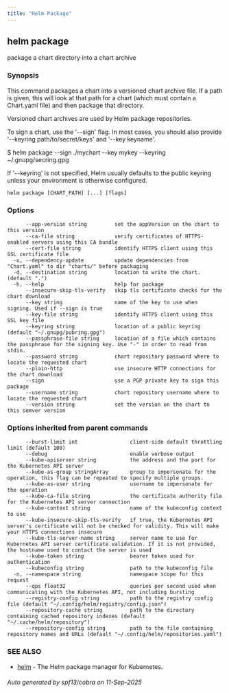 ```yaml
---
title: "Helm Package"
---
```


## helm package

package a chart directory into a chart archive

### Synopsis


This command packages a chart into a versioned chart archive file. If a path
is given, this will look at that path for a chart (which must contain a
Chart.yaml file) and then package that directory.

Versioned chart archives are used by Helm package repositories.

To sign a chart, use the '--sign' flag. In most cases, you should also
provide '--keyring path/to/secret/keys' and '--key keyname'.

  $ helm package --sign ./mychart --key mykey --keyring ~/.gnupg/secring.gpg

If '--keyring' is not specified, Helm usually defaults to the public keyring
unless your environment is otherwise configured.


```
helm package [CHART_PATH] [...] [flags]
```

### Options

```
      --app-version string         set the appVersion on the chart to this version
      --ca-file string             verify certificates of HTTPS-enabled servers using this CA bundle
      --cert-file string           identify HTTPS client using this SSL certificate file
  -u, --dependency-update          update dependencies from "Chart.yaml" to dir "charts/" before packaging
  -d, --destination string         location to write the chart. (default ".")
  -h, --help                       help for package
      --insecure-skip-tls-verify   skip tls certificate checks for the chart download
      --key string                 name of the key to use when signing. Used if --sign is true
      --key-file string            identify HTTPS client using this SSL key file
      --keyring string             location of a public keyring (default "~/.gnupg/pubring.gpg")
      --passphrase-file string     location of a file which contains the passphrase for the signing key. Use "-" in order to read from stdin.
      --password string            chart repository password where to locate the requested chart
      --plain-http                 use insecure HTTP connections for the chart download
      --sign                       use a PGP private key to sign this package
      --username string            chart repository username where to locate the requested chart
      --version string             set the version on the chart to this semver version
```

### Options inherited from parent commands

```
      --burst-limit int                 client-side default throttling limit (default 100)
      --debug                           enable verbose output
      --kube-apiserver string           the address and the port for the Kubernetes API server
      --kube-as-group stringArray       group to impersonate for the operation, this flag can be repeated to specify multiple groups.
      --kube-as-user string             username to impersonate for the operation
      --kube-ca-file string             the certificate authority file for the Kubernetes API server connection
      --kube-context string             name of the kubeconfig context to use
      --kube-insecure-skip-tls-verify   if true, the Kubernetes API server's certificate will not be checked for validity. This will make your HTTPS connections insecure
      --kube-tls-server-name string     server name to use for Kubernetes API server certificate validation. If it is not provided, the hostname used to contact the server is used
      --kube-token string               bearer token used for authentication
      --kubeconfig string               path to the kubeconfig file
  -n, --namespace string                namespace scope for this request
      --qps float32                     queries per second used when communicating with the Kubernetes API, not including bursting
      --registry-config string          path to the registry config file (default "~/.config/helm/registry/config.json")
      --repository-cache string         path to the directory containing cached repository indexes (default "~/.cache/helm/repository")
      --repository-config string        path to the file containing repository names and URLs (default "~/.config/helm/repositories.yaml")
```

### SEE ALSO

* [helm](helm.md)	 - The Helm package manager for Kubernetes.

###### Auto generated by spf13/cobra on 11-Sep-2025
